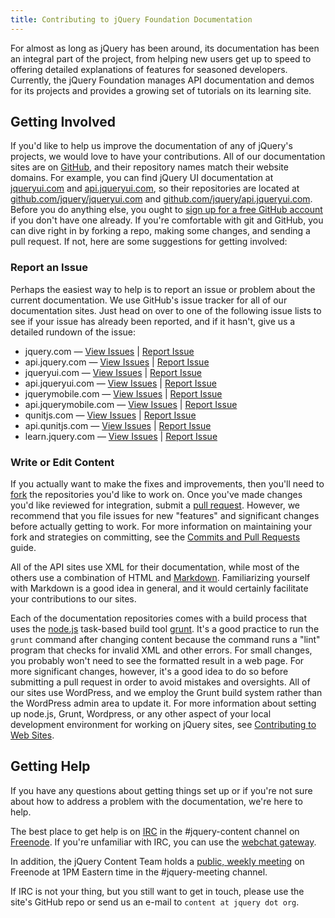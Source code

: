 ```yaml
---
title: Contributing to jQuery Foundation Documentation
---
```


For almost as long as jQuery has been around, its documentation has been an integral part of the project, from helping new users get up to speed to offering detailed explanations of features for seasoned developers. Currently, the jQuery Foundation manages API documentation and demos for its projects and provides a growing set of tutorials on its learning site.

## Getting Involved

If you'd like to help us improve the documentation of any of jQuery's projects, we would love to have your contributions. All of our documentation sites are on [GitHub](https://github.com/jquery), and their repository names match their website domains. For example, you can find jQuery UI documentation at [jqueryui.com](http://jqueryui.com) and [api.jqueryui.com](http://api.jqueryui.com), so their repositories are located at [github.com/jquery/jqueryui.com](https://github.com/jquery/jqueryui.com) and [github.com/jquery/api.jqueryui.com](https://github.com/jquery/api.jqueryui.com). Before you do anything else, you ought to [sign up for a free GitHub account](https://github.com/signup/free) if you don't have one already. If you're comfortable with git and GitHub, you can dive right in by forking a repo, making some changes, and sending a pull request. If not, here are some suggestions for getting involved:

### Report an Issue

Perhaps the easiest way to help is to report an issue or problem about the current documentation. We use GitHub's issue tracker for all of our documentation sites. Just head on over to one of the following issue lists to see if your issue has already been reported, and if it hasn't, give us a detailed rundown of the issue:

* jquery.com — [View Issues](https://github.com/jquery/jquery.com/issues) | [Report Issue](https://github.com/jquery/jquery.com/issues/new)
* api.jquery.com — [View Issues](https://github.com/jquery/api.jquery.com/issues) | [Report Issue](https://github.com/jquery/api.jquery.com/issues/new)
* jqueryui.com — [View Issues](https://github.com/jquery/jqueryui.com/issues) | [Report Issue](https://github.com/jquery/jqueryui.com/issues/new)
* api.jqueryui.com — [View Issues](https://github.com/jquery/api.jqueryui.com/issues) | [Report Issue](https://github.com/jquery/api.jqueryui.com/issues/new)
* jquerymobile.com — [View Issues](https://github.com/jquery/jquerymobile.com/issues) | [Report Issue](https://github.com/jquery/jquerymobile.com/issues/new)
* api.jquerymobile.com — [View Issues](https://github.com/jquery/api.jquerymobile.com/issues) | [Report Issue](https://github.com/jquery/api.jquerymobile.com/issues/new)
* qunitjs.com — [View Issues](https://github.com/jquery/qunitjs.com/issues) | [Report Issue](https://github.com/jquery/qunitjs.com/issues/new)
* api.qunitjs.com — [View Issues](https://github.com/jquery/api.qunitjs.com/issues) | [Report Issue](https://github.com/jquery/api.qunitjs.com/issues/new)
* learn.jquery.com — [View Issues](https://github.com/jquery/learn.jquery.com/issues) | [Report Issue](https://github.com/jquery/learn.jquery.com/issues/new)

### Write or Edit Content

If you actually want to make the fixes and improvements, then
you'll need to [fork](https://help.github.com/articles/fork-a-repo) the
repositories you'd like to work on. Once you've made changes you'd like
reviewed for integration, submit a [pull
request](http://help.github.com/send-pull-requests/). However, we recommend
that you file issues for new "features" and significant changes before actually
getting to work. For more information on maintaining your fork and strategies on
committing, see the [Commits and Pull Requests](/commits-and-pull-requests/)
guide.

All of the API sites use XML for their documentation, while most of the others
use a combination of HTML and [Markdown](http://en.wikipedia.org/wiki/Markdown).
Familiarizing yourself with Markdown is a good idea in general, and it would
certainly facilitate your contributions to our sites.

Each of the documentation repositories comes with a build process that uses the
[node.js](http://nodejs.org) task-based build tool [grunt](http://gruntjs.com).
It's a good practice to run the `grunt` command after changing content because
the command runs a "lint" program that checks for invalid XML and other errors.
For small changes, you probably won't need to see the formatted result in a web
page. For more significant changes, however, it's a good idea to do so before
submitting a pull request in order to avoid mistakes and oversights. All of our
sites use WordPress, and we employ the Grunt build system rather than the
WordPress admin area to update it. For more information about setting up
node.js, Grunt, Wordpress, or any other aspect of your local development
environment for working on jQuery sites, see
[Contributing to Web Sites](/web-sites/).


## Getting Help

If you have any questions about getting things set up or if you're not sure about how to address a problem with the documentation, we're here to help.

The best place to get help is on [IRC](http://en.wikipedia.org/wiki/Internet_Relay_Chat) in the #jquery-content
channel on [Freenode](http://freenode.net). If you're unfamiliar with IRC, you can use the [webchat gateway](http://webchat.freenode.net/).

In addition, the jQuery Content Team holds a [public, weekly
meeting](http://jquery.org/meeting) on Freenode at 1PM Eastern time in the #jquery-meeting channel.

If IRC is not your thing, but you still want to get in touch, please use the site's GitHub repo or send us an e-mail to `content at jquery dot org`.
